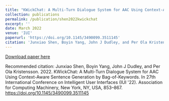 ```yaml
---
title: "KWickChat: A Multi-Turn Dialogue System for AAC Using Context-Aware Sentence Generation by Bag-of-Keywords"
collection: publications
permalink: /publication/shen2022kwickchat
excerpt: ''
date: March 2022
venue: 'IUI'
paperurl: 'https://doi.org/10.1145/3490099.3511145'
citation: 'Junxiao Shen, Boyin Yang, John J Dudley, and Per Ola Kristensson. 2022. KWickChat: A Multi-Turn Dialogue System for AAC Using Context-Aware Sentence Generation by Bag-of-Keywords. In 27th International Conference on Intelligent User Interfaces (IUI 22). Association for Computing Machinery, New York, NY, USA, 853–867.'
---
```



[Download paper here](http://boyiny.github.io/files/shen2022kwickchat.pdf)

Recommended citation: Junxiao Shen, Boyin Yang, John J Dudley, and Per Ola Kristensson. 2022. KWickChat: A Multi-Turn Dialogue System for AAC Using Context-Aware Sentence Generation by Bag-of-Keywords. In 27th International Conference on Intelligent User Interfaces (IUI '22). Association for Computing Machinery, New York, NY, USA, 853–867. https://doi.org/10.1145/3490099.3511145
